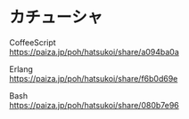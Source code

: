 カチューシャ
============

CoffeeScript  
https://paiza.jp/poh/hatsukoi/share/a094ba0a  
  
  
Erlang  
https://paiza.jp/poh/hatsukoi/share/f6b0d69e  
  
  
Bash  
https://paiza.jp/poh/hatsukoi/share/080b7e96  
